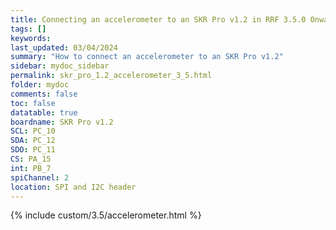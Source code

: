 ```yaml
---
title: Connecting an accelerometer to an SKR Pro v1.2 in RRF 3.5.0 Onwards
tags: []
keywords: 
last_updated: 03/04/2024
summary: "How to connect an accelerometer to an SKR Pro v1.2"
sidebar: mydoc_sidebar
permalink: skr_pro_1.2_accelerometer_3_5.html
folder: mydoc
comments: false
toc: false
datatable: true
boardname: SKR Pro v1.2
SCL: PC_10
SDA: PC_12
SDO: PC_11
CS: PA_15
int: PB_7
spiChannel: 2
location: SPI and I2C header
---
```


{% include custom/3.5/accelerometer.html %}
